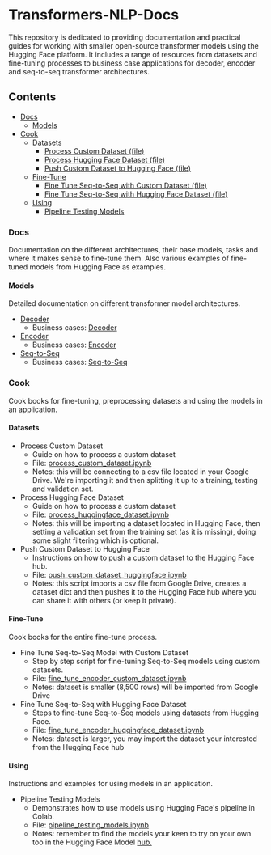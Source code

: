 # Transformers-NLP-Docs

This repository is dedicated to providing documentation and practical guides for working with smaller open-source transformer models using the Hugging Face platform. It includes a range of resources from datasets and fine-tuning processes to business case applications for decoder, encoder and seq-to-seq transformer architectures.

## Contents

- [Docs](#docs)
  - [Models](#models)
- [Cook](#cook)
  - [Datasets](#datasets)
    - [Process Custom Dataset (file)](./cook/datasets/process_custom_dataset.ipynb)
    - [Process Hugging Face Dataset (file)](./cook/datasets/process_huggingface_dataset.ipynb)
    - [Push Custom Dataset to Hugging Face (file)](./cook/datasets/push_custom_dataset_huggingface.ipynb)
  - [Fine-Tune](#fine-tune)
    - [Fine Tune Seq-to-Seq with Custom Dataset (file)](./cook/fine-tune/fine_tune_seqtoseq_custom_dataset.ipynb)
    - [Fine Tune Seq-to-Seq with Hugging Face Dataset (file)](./cook/fine-tune/fine_tune_seqtoseq_huggingface_dataset.ipynb)
  - [Using](#using)
    - [Pipeline Testing Models](./pipeline_testing_models.ipynb)

### Docs
Documentation on the different architectures, their base models, tasks and where it makes sense to fine-tune them. Also various examples of fine-tuned models from Hugging Face as examples.

#### Models
Detailed documentation on different transformer model architectures.
- [Decoder](./docs/models/decoder.md)
  - Business cases: [Decoder](./docs/business-cases/decoder.md)
- [Encoder](./docs/models/encoder.md)
  - Business cases: [Encoder](./docs/business-cases/encoder.md)
- [Seq-to-Seq](./docs/models/seq-to-seq.md)
  - Business cases: [Seq-to-Seq](./docs/business-cases/seq-to-seq.md)

### Cook
Cook books for fine-tuning, preprocessing datasets and using the models in an application.

#### Datasets
- Process Custom Dataset
  - Guide on how to process a custom dataset
  - File: [process_custom_dataset.ipynb](./cook/datasets/process_custom_dataset.ipynb)
  - Notes: this will be connecting to a csv file located in your Google Drive. We're importing it and then splitting it up to a training, testing and validation set.
- Process Hugging Face Dataset
  - Guide on how to process a custom dataset
  - File: [process_huggingface_dataset.ipynb](./cook/datasets/process_huggingface_dataset.ipynb)
  - Notes: this will be importing a dataset located in Hugging Face, then setting a validation set from the training set (as it is missing), doing some slight filtering which is optional.
- Push Custom Dataset to Hugging Face
  - Instructions on how to push a custom dataset to the Hugging Face hub.
  - File: [push_custom_dataset_huggingface.ipynb](./cook/datasets/push_custom_dataset_huggingface.ipynb)
  - Notes: this script imports a csv file from Google Drive, creates a dataset dict and then pushes it to the Hugging Face hub where you can share it with others (or keep it private).

#### Fine-Tune
Cook books for the entire fine-tune process.
- Fine Tune Seq-to-Seq Model with Custom Dataset
  - Step by step script for fine-tuning Seq-to-Seq models using custom datasets.
  - File: [fine_tune_encoder_custom_dataset.ipynb](./cook/fine-tune/fine_tune_seqtoseq_custom_dataset.ipynb)
  - Notes: dataset is smaller (8,500 rows) will be imported from Google Drive
- Fine Tune Seq-to-Seq with Hugging Face Dataset
  - Steps to fine-tune Seq-to-Seq models using datasets from Hugging Face.
  - File: [fine_tune_encoder_huggingface_dataset.ipynb](./cook/fine-tune/fine_tune_seqtoseq_huggingface_dataset.ipynb)
  - Notes: dataset is larger, you may import the dataset your interested from the Hugging Face hub

#### Using
Instructions and examples for using models in an application.

- Pipeline Testing Models
  - Demonstrates how to use models using Hugging Face's pipeline in Colab.
  - File: [pipeline_testing_models.ipynb](./pipeline_testing_models.ipynb)
  - Notes: remember to find the models your keen to try on your own too in the Hugging Face Model [hub.](https://huggingface.co/models) 

